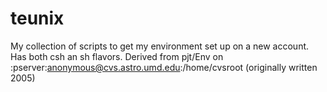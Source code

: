 # teunix

My collection of scripts to get my environment set up on a new account. Has both csh an sh flavors. Derived from
pjt/Env  on :pserver:anonymous@cvs.astro.umd.edu:/home/cvsroot (originally written 2005)
